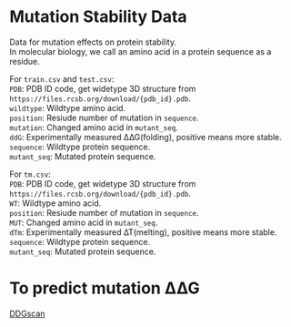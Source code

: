 # Mutation Stability Data

Data for mutation effects on protein stability.  
In molecular biology, we call an amino acid in a protein sequence as a residue.

For `train.csv` and `test.csv`:  
`PDB`: PDB ID code, get widetype 3D structure from `https://files.rcsb.org/download/{pdb_id}.pdb`.  
`wildtype`: Wildtype amino acid.  
`position`: Resiude number of mutation in `sequence`.  
`mutation`: Changed amino acid in `mutant_seq`.  
`ddG`: Experimentally measured ∆∆G(folding), positive means more stable.  
`sequence`: Wildtype protein sequence.  
`mutant_seq`: Mutated protein sequence.  

For `tm.csv`:  
`PDB`: PDB ID code, get widetype 3D structure from `https://files.rcsb.org/download/{pdb_id}.pdb`.  
`WT`: Wildtype amino acid.  
`position`: Resiude number of mutation in `sequence`.  
`MUT`: Changed amino acid in `mutant_seq`.  
`dTm`: Experimentally measured ∆T(melting), positive means more stable.  
`sequence`: Wildtype protein sequence.  
`mutant_seq`: Mutated protein sequence.  

# To predict mutation ∆∆G

[DDGscan](https://github.com/JinyuanSun/DDGScan)